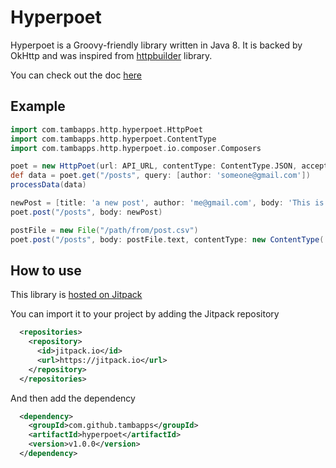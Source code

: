 # Hyperpoet

Hyperpoet is a Groovy-friendly library written in Java 8. It is backed by OkHttp and was inspired from
[httpbuilder](https://github.com/jgritman/httpbuilder) library. 

You can check out the doc [here](https://github.com/tambapps/hyperpoet/wiki)

## Example

```groovy
import com.tambapps.http.hyperpoet.HttpPoet
import com.tambapps.http.hyperpoet.ContentType
import com.tambapps.http.hyperpoet.io.composer.Composers

poet = new HttpPoet(url: API_URL, contentType: ContentType.JSON, acceptContentType: ContentType.JSON)
def data = poet.get("/posts", query: [author: 'someone@gmail.com'])
processData(data)

newPost = [title: 'a new post', author: 'me@gmail.com', body: 'This is new!']
poet.post("/posts", body: newPost)

postFile = new File("/path/from/post.csv")
poet.post("/posts", body: postFile.text, contentType: new ContentType('text/csv'), composer: Composers.&composeStringBody)
```

## How to use
This library is [hosted on Jitpack](https://jitpack.io/#tambapps/hyperpoet/1.0.0)

You can import it to your project by adding the Jitpack repository
```xml
  <repositories>
    <repository>
      <id>jitpack.io</id>
      <url>https://jitpack.io</url>
    </repository>
  </repositories>
```

And then add the dependency
```xml
  <dependency>
    <groupId>com.github.tambapps</groupId>
    <artifactId>hyperpoet</artifactId>
    <version>v1.0.0</version>
  </dependency>
```